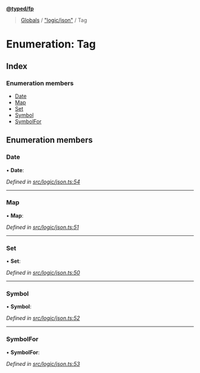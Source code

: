 **[@typed/fp](../README.md)**

> [Globals](../globals.md) / ["logic/json"](../modules/_logic_json_.md) / Tag

# Enumeration: Tag

## Index

### Enumeration members

* [Date](_logic_json_.tag.md#date)
* [Map](_logic_json_.tag.md#map)
* [Set](_logic_json_.tag.md#set)
* [Symbol](_logic_json_.tag.md#symbol)
* [SymbolFor](_logic_json_.tag.md#symbolfor)

## Enumeration members

### Date

•  **Date**: 

*Defined in [src/logic/json.ts:54](https://github.com/TylorS/typed-fp/blob/41076ce/src/logic/json.ts#L54)*

___

### Map

•  **Map**: 

*Defined in [src/logic/json.ts:51](https://github.com/TylorS/typed-fp/blob/41076ce/src/logic/json.ts#L51)*

___

### Set

•  **Set**: 

*Defined in [src/logic/json.ts:50](https://github.com/TylorS/typed-fp/blob/41076ce/src/logic/json.ts#L50)*

___

### Symbol

•  **Symbol**: 

*Defined in [src/logic/json.ts:52](https://github.com/TylorS/typed-fp/blob/41076ce/src/logic/json.ts#L52)*

___

### SymbolFor

•  **SymbolFor**: 

*Defined in [src/logic/json.ts:53](https://github.com/TylorS/typed-fp/blob/41076ce/src/logic/json.ts#L53)*
